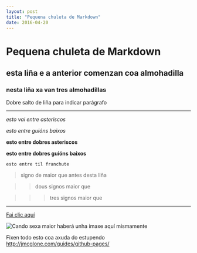 ```yaml
---
layout: post
title: "Pequena chuleta de Markdown"
date: 2016-04-20
---
```


# Pequena chuleta de Markdown 

## esta liña e a anterior comenzan coa almohadilla

### nesta liña xa van tres almohadillas

Dobre salto de liña para indicar parágrafo

***

*esto vai entre asteriscos*

_esto entre guións baixos_

**esto entre dobres asteriscos**

__esto entre dobres guións baixos__

`esto entre til franchute`

> signo de maior que antes desta liña

>> dous signos maior que

>>> tres signos maior que

---

[Fai clic aquí](https://irocho.github.io/2016/04/21/primer.html)

![Cando sexa maior haberá unha imaxe aquí mismamente](/path/to/img.jpg)

Fixen todo esto coa axuda do estupendo
http://jmcglone.com/guides/github-pages/
